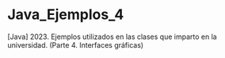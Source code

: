 # Java_Ejemplos_4
 [Java] 2023. Ejemplos utilizados en las clases que imparto en la universidad. (Parte 4. Interfaces gráficas)
